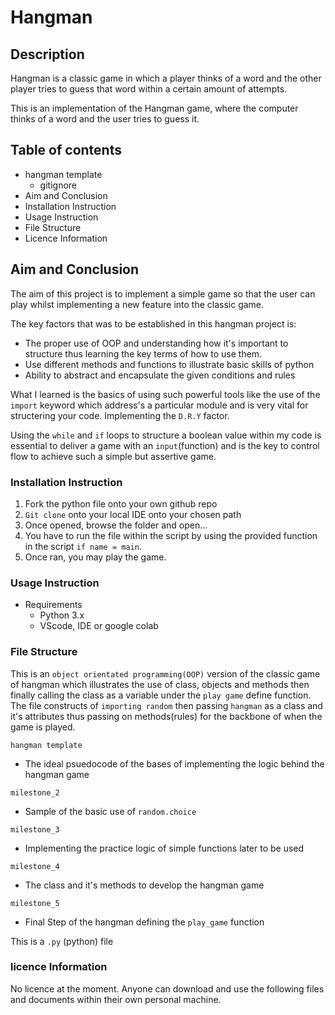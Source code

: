 # Hangman 

## Description 

Hangman is a classic game in which a player thinks of a word and the other player tries to guess that word within a certain amount of attempts.

This is an implementation of the Hangman game, where the computer thinks of a word and the user tries to guess it.

## Table of contents

- hangman template
    - gitignore 
- Aim and Conclusion
- Installation Instruction
- Usage Instruction
- File Structure
- Licence Information

## Aim and Conclusion

The aim of this project is to implement a simple game so that the user can play whilst implementing a new feature into the classic game. 

The key factors that was to be established in this hangman project is:
 - The proper use of OOP and understanding how it's important to structure thus learning the key terms of how to use them.
 - Use different methods and functions to illustrate basic skills of python
 -  Ability to abstract and encapsulate the given conditions and rules 


What I learned is the basics of using such powerful tools like the use of the `import` keyword which address's a particular module and is very vital for structering your code. Implementing the `D.R.Y` factor. 

Using the `while` and `if` loops to structure a boolean value within my code is essential to deliver a game with an `input`(function) and is the key to control flow to achieve such a simple but assertive game.

### Installation Instruction 

1. Fork the python file onto your own github repo 
2. `Git clone` onto your local IDE onto your chosen path
3. Once opened, browse the folder and open...
4. You have to run the file within the script by using the provided function in the script `if name = main`. 
5. Once ran, you may play the game. 

### Usage Instruction

- Requirements 
  - Python 3.x
  - VScode, IDE or google colab
### File Structure 

This is an `object orientated programming(OOP)` version of the classic game of hangman which illustrates the use of class, objects and methods then finally calling the class as a variable under the `play game` define function. The file constructs of `importing random` then passing `hangman` as a class and it's attributes thus passing on methods(rules) for the backbone of when the game is played.

`hangman template` 
- The ideal psuedocode of the bases of implementing the logic behind the hangman game

`milestone_2` 
- Sample of the basic use of `random.choice`

`milestone_3`
- Implementing the practice logic of simple functions later to be used

`milestone_4`

- The class and it's methods to develop the hangman game 

`milestone_5`

- Final Step of the hangman defining the `play_game` function 


This is a `.py` (python) file 

### licence Information

No licence at the moment. Anyone can download and use the following files and documents within their own personal machine.